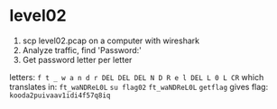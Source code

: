# level02

1. scp level02.pcap on a computer with wireshark
2. Analyze traffic, find 'Password:'
3. Get password letter per letter

letters: `f t _ w a n d r DEL DEL DEL N D R e l DEL L 0 L CR`
which translates in: `ft_waNDReL0L`
`su flag02`
`ft_waNDReL0L`
`getflag`
gives flag: `kooda2puivaav1idi4f57q8iq`
